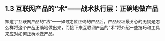 ## 1.3 互联网产品的“术”——战术执行层：正确地做产品

知道了互联网产品的“法”——如何定位正确的产品后，产品经理最关心的无疑是怎么样将这个产品正确地做出来，而接下来互联网产品的“术”将介绍一些技巧和工具来应对如何正确地做产品。
